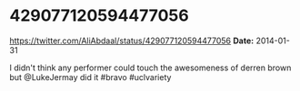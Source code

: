 # 429077120594477056
https://twitter.com/AliAbdaal/status/429077120594477056
**Date:** 2014-01-31

I didn't think any performer could touch the awesomeness of derren brown but @LukeJermay did it #bravo #uclvariety
